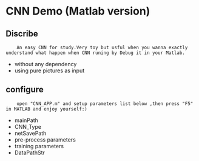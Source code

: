 CNN Demo (Matlab version)
=========================

## Discribe
		An easy CNN for study.Very toy but usful when you wanna exactly understand what happen when CNN runing by Debug it in your Matlab.

* without any dependency
* using pure pictures as input


## configure
		open "CNN_APP.m" and setup parameters list below ,then press "F5" in MATLAB and enjoy yourself:)

* mainPath
* CNN_Type
* netSavePath
* pre-process parameters
* training parameters
* DataPathStr